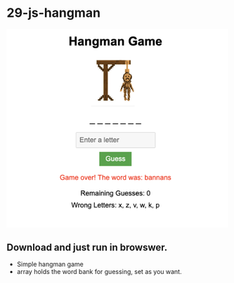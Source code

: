 # 29-js-hangman
![](./img/git_hangman.png)

## Download and just run in browswer.
- Simple hangman game 
- array holds the word bank for guessing, set as you want.
